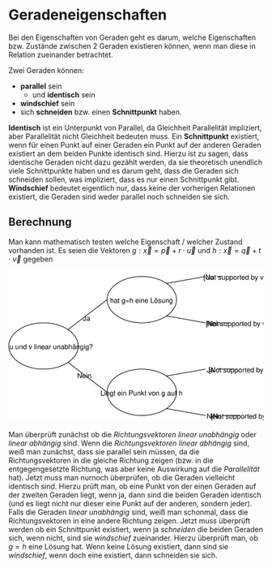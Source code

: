 # Geradeneigenschaften

Bei den Eigenschaften von Geraden geht es darum, welche Eigenschaften bzw. Zustände zwischen 2 Geraden existieren können, wenn man diese in Relation zueinander betrachtet.

Zwei Geraden können:
- **parallel** sein
  - und **identisch** sein
- **windschief** sein
- sich **schneiden** bzw. einen **Schnittpunkt** haben.

**Identisch** ist ein Unterpunkt von Parallel, da Gleichheit Parallelität impliziert, aber Parallelität nicht Gleichheit bedeuten muss. Ein **Schnittpunkt** existiert, wenn für einen Punkt auf einer Geraden ein Punkt auf der anderen Geraden existiert an dem beiden Punkte identisch sind. Hierzu ist zu sagen, dass identische Geraden nicht dazu gezählt werden, da sie theoretisch unendlich viele Schnittpunkte haben und es darum geht, dass die Geraden sich schneiden sollen, was impliziert, dass es nur einen Schnittpunkt gibt. **Windschief** bedeutet eigentlich nur, dass keine der vorherigen Relationen existiert, die Geraden sind weder parallel noch schneiden sie sich. 

## Berechnung

Man kann mathematisch testen welche Eigenschaft / welcher Zustand vorhanden ist. Es seien die Vektoren  $g: \vec{x} = \vec{p} + r \cdot \vec{u}$ und $h: \vec{x} = \vec{q} + t \cdot \vec{v}$ gegeben

![grafische Darstellung des darunter beschriebenden Vorgehen](../assets/Mathe-diagrams-Geradeneigenschaften.svg)

Man überprüft zunächst ob die *Richtungsvektoren* *linear unabhängig* oder *linear abhängig* sind. Wenn die *Richtungsvektoren* *linear abhängig* sind, weiß man zunächst, dass sie parallel sein müssen, da die Richtungsvektoren in die gleiche Richtung zeigen (bzw. in die entgegengesetzte Richtung, was aber keine Auswirkung auf die *Parallelität* hat). Jetzt muss man nurnoch überprüfen, ob die Geraden vielleicht identisch sind. Hierzu prüft man, ob eine Punkt von der einen Geraden auf der zweiten Geraden liegt, wenn ja, dann sind die beiden Geraden identisch (und es liegt nicht nur dieser eine Punkt auf der anderen, sondern jeder). Falls die Geraden *linear unabhängig* sind, weiß man schonmal, dass die Richtungsvektoren in eine andere Richtung zeigen. Jetzt muss überprüft werden ob ein Schnittpunkt existiert, wenn ja *schneiden* die beiden Geraden sich, wenn nicht, sind sie *windschief* zueinander. Hierzu überprüft man, ob $g = h$ eine Lösung hat. Wenn keine Lösung existiert, dann sind sie *windschief*, wenn doch eine existiert, dann schneiden sie sich.

